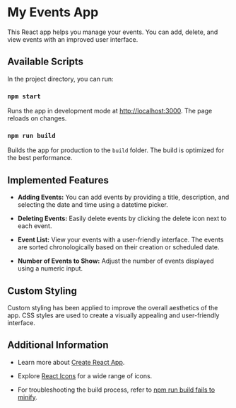 # My Events App

This React app helps you manage your events. You can add, delete, and view events with an improved user interface.

## Available Scripts

In the project directory, you can run:

### `npm start`

Runs the app in development mode at [http://localhost:3000](http://localhost:3000). The page reloads on changes.

### `npm run build`

Builds the app for production to the `build` folder. The build is optimized for the best performance.

## Implemented Features

- **Adding Events:** You can add events by providing a title, description, and selecting the date and time using a datetime picker.

- **Deleting Events:** Easily delete events by clicking the delete icon next to each event.

- **Event List:** View your events with a user-friendly interface. The events are sorted chronologically based on their creation or scheduled date.

- **Number of Events to Show:** Adjust the number of events displayed using a numeric input.

## Custom Styling

Custom styling has been applied to improve the overall aesthetics of the app. CSS styles are used to create a visually appealing and user-friendly interface.

## Additional Information

- Learn more about [Create React App](https://create-react-app.dev/).

- Explore [React Icons](https://react-icons.github.io/react-icons/) for a wide range of icons.

- For troubleshooting the build process, refer to [npm run build fails to minify](https://create-react-app.dev/docs/troubleshooting#npm-run-build-fails-to-minify).
